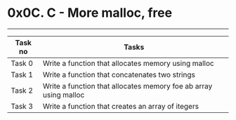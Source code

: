 # 0x0C. C - More malloc, free
---
|Task no |Tasks	|
|--------|------|
|Task 0  |Write a function that allocates memory using malloc|
|Task 1  |Write a function that concatenates two strings|
|Task 2  |Write a function that allocates memory foe ab array using malloc|
|Task 3  |Write a function that creates an array of itegers|
